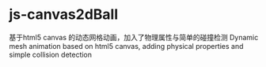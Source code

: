 # js-canvas2dBall
基于html5 canvas 的动态网格动画，加入了物理属性与简单的碰撞检测
Dynamic mesh animation based on html5 canvas, adding physical properties and simple collision detection
